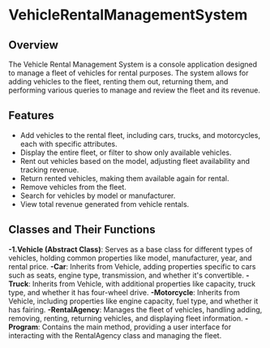 # VehicleRentalManagementSystem

## Overview
The Vehicle Rental Management System is a console application designed to manage a fleet of vehicles for rental purposes. The system allows for adding vehicles to the fleet, renting them out, returning them, and performing various queries to manage and review the fleet and its revenue.

## Features
- Add vehicles to the rental fleet, including cars, trucks, and motorcycles, each with specific attributes.
- Display the entire fleet, or filter to show only available vehicles.
- Rent out vehicles based on the model, adjusting fleet availability and tracking revenue.
- Return rented vehicles, making them available again for rental.
- Remove vehicles from the fleet.
- Search for vehicles by model or manufacturer.
- View total revenue generated from vehicle rentals.

## Classes and Their Functions

**-1.Vehicle (Abstract Class)**: Serves as a base class for different types of vehicles, holding common properties like model, manufacturer, year, and rental price.
**-Car**: Inherits from Vehicle, adding properties specific to cars such as seats, engine type, transmission, and whether it's convertible.
**-Truck**: Inherits from Vehicle, with additional properties like capacity, truck type, and whether it has four-wheel drive.
**-Motorcycle**: Inherits from Vehicle, including properties like engine capacity, fuel type, and whether it has fairing.
**-RentalAgency**: Manages the fleet of vehicles, handling adding, removing, renting, returning vehicles, and displaying fleet information.
**-Program**: Contains the main method, providing a user interface for interacting with the RentalAgency class and managing the fleet.
